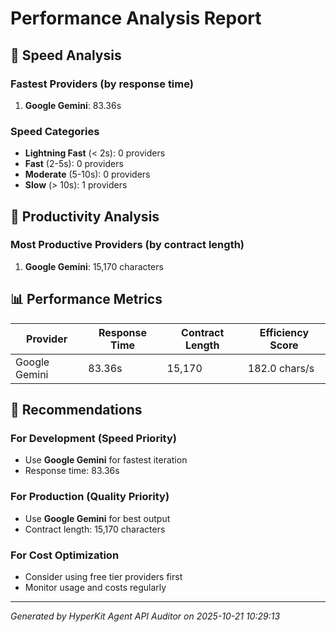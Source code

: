 # Performance Analysis Report

## 🚀 Speed Analysis

### Fastest Providers (by response time)
1. **Google Gemini**: 83.36s

### Speed Categories
- **Lightning Fast** (< 2s): 0 providers
- **Fast** (2-5s): 0 providers
- **Moderate** (5-10s): 0 providers
- **Slow** (> 10s): 1 providers

## 📝 Productivity Analysis

### Most Productive Providers (by contract length)
1. **Google Gemini**: 15,170 characters

## 📊 Performance Metrics

| Provider | Response Time | Contract Length | Efficiency Score |
|----------|---------------|-----------------|------------------|
| Google Gemini | 83.36s | 15,170 | 182.0 chars/s |

## 🎯 Recommendations

### For Development (Speed Priority)
- Use **Google Gemini** for fastest iteration
- Response time: 83.36s

### For Production (Quality Priority)
- Use **Google Gemini** for best output
- Contract length: 15,170 characters

### For Cost Optimization
- Consider using free tier providers first
- Monitor usage and costs regularly

---
*Generated by HyperKit Agent API Auditor on 2025-10-21 10:29:13*
